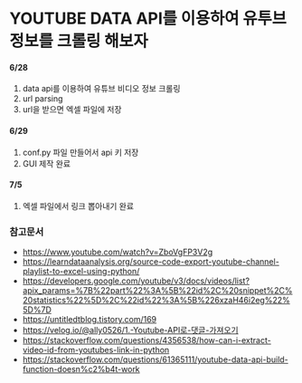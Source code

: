 # YOUTUBE DATA API를 이용하여 유투브 정보를 크롤링 해보자

#### 6/28

1. data api를 이용하여 유튜브 비디오 정보 크롤링
2. url parsing
3. url을 받으면 엑셀 파일에 저장

#### 6/29

1. conf.py 파일 만들어서 api 키 저장
2. GUI 제작 완료

#### 7/5

1. 엑셀 파일에서 링크 뽑아내기 완료

### 참고문서

- https://www.youtube.com/watch?v=ZboVgFP3V2g
- https://learndataanalysis.org/source-code-export-youtube-channel-playlist-to-excel-using-python/
- https://developers.google.com/youtube/v3/docs/videos/list?apix_params=%7B%22part%22%3A%5B%22id%2C%20snippet%2C%20statistics%22%5D%2C%22id%22%3A%5B%226xzaH46i2eg%22%5D%7D
- https://untitledtblog.tistory.com/169
- https://velog.io/@ally0526/1.-Youtube-API로-댓글-가져오기
- https://stackoverflow.com/questions/4356538/how-can-i-extract-video-id-from-youtubes-link-in-python
- https://stackoverflow.com/questions/61365111/youtube-data-api-build-function-doesn%c2%b4t-work
